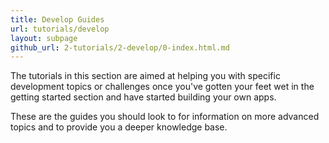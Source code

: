 ```yaml
---
title: Develop Guides
url: tutorials/develop
layout: subpage
github_url: 2-tutorials/2-develop/0-index.html.md
---
```


The tutorials in this section are aimed at helping you with specific development topics or challenges once you've gotten your feet wet in the getting started section and have started building your own apps.

These are the guides you should look to for information on more advanced topics and to provide you a deeper knowledge base.
